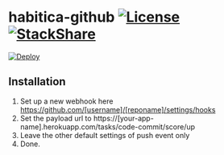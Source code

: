 # habitica-github [![License](https://img.shields.io/github/license/niteshpatel/habitica-github.svg?maxAge=3600)](https://raw.githubusercontent.com/niteshpatel/habitica-github/master/LICENSE.txt) [![StackShare](http://img.shields.io/badge/tech-stack-0690fa.svg?style=flat)](http://stackshare.io/niteshpatel/habitica-github)


[![Deploy](https://www.herokucdn.com/deploy/button.svg)](https://heroku.com/deploy?template=https://github.com/niteshpatel/habitica-github)

## Installation

1. Set up a new webhook here https://github.com/[username]/[reponame]/settings/hooks
1. Set the payload url to https://[your-app-name].herokuapp.com/tasks/code-commit/score/up
1. Leave the other default settings of push event only
1. Done.
